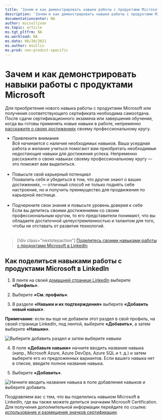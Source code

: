```yaml
---
title: 'Зачем и как демонстрировать навыки работы с продуктами Microsoft | Microsoft Docs'
description: 'Зачем и как демонстрировать навыки работы с продуктами Microsoft'
documentationcenter: NA 
author: micsullivan
ms.topic: article
ms.tgt_pltfrm: NA
ms.workload: NA
ms.date: 08/20/2021
ms.author: msulliv
ms.prod: non-product-specific
---
```

# Зачем и как демонстрировать навыки работы с продуктами Microsoft

Для приобретения нового навыка работы с продуктами Microsoft или получения соответствующего сертификата необходима самоотдача. После сдачи сертификационного экзамена или завершения обучения, когда вы готовы применять новые навыки в работе, непременно [расскажите о своих достижениях](https://techcommunity.microsoft.com/t5/microsoft-learn-blog/why-you-should-celebrate-your-microsoft-skills-and/ba-p/1469349) своему профессиональному кругу.

- Привлеките внимание<br/>Всё начинается с наличия необходимых навыков. Ваша усердная работа и желание учиться помогают вам приобретать необходимые недостающие навыки для достижения успеха. Непременно расскажите о своих навыках своему профессиональному кругу — это поможет вам выделиться.<br/><br/>
- Повысьте свой карьерный потенциал<br/>Похвалить себя и убедиться в том, что другие знают о ваших достижениях, — отличный способ не только поднять себе настроение, но и получить преимущество для продвижения по карьерной лестнице.<br/><br/>
- Подчеркните свои знания и повысьте уровень доверия к себе<br/>Если вы делитесь своими достижениями со своим профессиональным кругом, то его представители понимают, что вы обладаете достаточной целеустремленностью и талантом для того, чтобы не отставать от развития технологий.<br/><br/>

> [!div class="nextstepaction"]
> [Поделитесь своими навыками работы с продуктами Microsoft в LinkedIn](https://www.linkedin.com/in/me/)

## Как поделиться навыками работы с продуктами Microsoft в LinkedIn

1. В ленте на своей [домашней странице LinkedIn](https://www.linkedin.com/in/me/) выберите **«Профиль»**.

2. Выберите **«См. профиль»**.

3. В разделе **«Навыки и их подтверждения»** выберите **«Добавить новый навык»**.

**Примечание**: если вы еще не добавили этот раздел в свой профиль, на своей странице LinkedIn, под лентой, выберите **«Добавить»**, а затем выберите **«Навыки»**.

![Выберите добавить раздел и затем выберите навыки](images/how-to-share-microsoft-skills-on-linkedin-step3.png)

4. В поле **«Добавьте навыки»** начните вводить название навыка (напр., Microsoft Azure, Azure DevOps, Azure SQL и т. д.) и затем выберите его из предложенных вариантов. Если вашего навыка нет в списке, введите полное название навыка.

5. Выберите **«Добавить»**.

![Начните вводить название навыка в поле добавления навыков и выберите добавить](images/how-to-share-microsoft-skills-on-linkedin-step5.png)

Поздравляем вас с тем, что вы поделились навыком Microsoft в LinkedIn, где вы также можете делиться значками Microsoft Certification. Для получения дополнительной информации перейдите по ссылке: [использование и размещение значков сертификации](/learn/certifications/badges).
